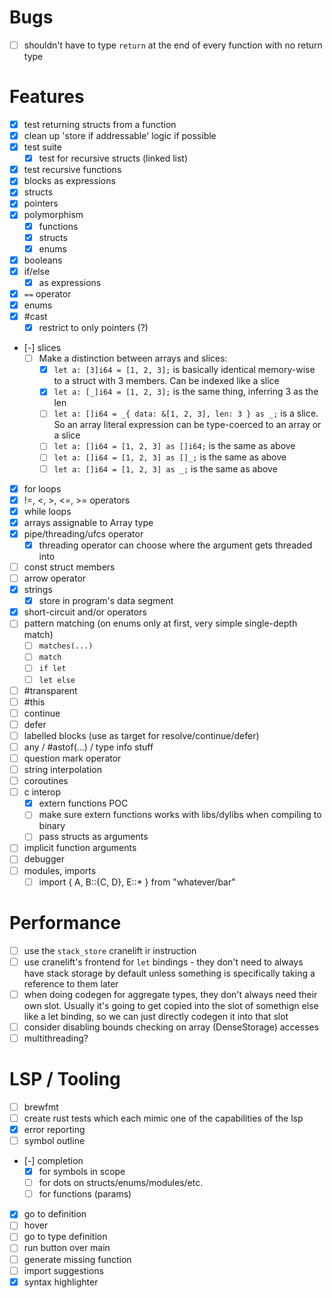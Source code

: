 # Bugs
- [ ] shouldn't have to type `return` at the end of every function with no return type

# Features
- [x] test returning structs from a function
- [x] clean up 'store if addressable' logic if possible
- [x] test suite
    - [x] test for recursive structs (linked list)
- [x] test recursive functions
- [x] blocks as expressions
- [x] structs
- [x] pointers
- [x] polymorphism
    - [x] functions
    - [x] structs
    - [x] enums
- [x] booleans
- [x] if/else
    - [x] as expressions
- [x] `==` operator
- [x] enums
- [x] #cast
    - [x] restrict to only pointers (?)
- [-] slices
    - [ ] Make a distinction between arrays and slices:
        - [x] `let a: [3]i64 = [1, 2, 3];` is basically identical memory-wise to a struct with 3 members. Can be indexed like a slice
        - [x] `let a: [_]i64 = [1, 2, 3];` is the same thing, inferring 3 as the len
        - [ ] `let a: []i64 = _{ data: &[1, 2, 3], len: 3 } as _;` is a slice. So an array literal expression can be type-coerced to an array or a slice
        - [ ] `let a: []i64 = [1, 2, 3] as []i64;` is the same as above
        - [ ] `let a: []i64 = [1, 2, 3] as []_;` is the same as above
        - [ ] `let a: []i64 = [1, 2, 3] as _;` is the same as above
- [x] for loops
- [x] !=, <, >, <=, >= operators
- [x] while loops
- [x] arrays assignable to Array type
- [x] pipe/threading/ufcs operator
    - [x] threading operator can choose where the argument gets threaded into
- [ ] const struct members
- [ ] arrow operator
- [x] strings
    - [x] store in program's data segment
- [x] short-circuit and/or operators
- [ ] pattern matching (on enums only at first, very simple single-depth match)
    - [ ] `matches(...)`
    - [ ] `match`
    - [ ] `if let`
    - [ ] `let else`
- [ ] #transparent
- [ ] #this
- [ ] continue
- [ ] defer
- [ ] labelled blocks (use as target for resolve/continue/defer)
- [ ] any / #astof(...) / type info stuff
- [ ] question mark operator
- [ ] string interpolation
- [ ] coroutines
- [ ] c interop
    - [x] extern functions POC
    - [ ] make sure extern functions works with libs/dylibs when compiling to binary
    - [ ] pass structs as arguments
- [ ] implicit function arguments
- [ ] debugger
- [ ] modules, imports
    - [ ] import { A, B::{C, D}, E::* } from "whatever/bar"

# Performance
- [ ] use the `stack_store` cranelift ir instruction
- [ ] use cranelift's frontend for `let` bindings - they don't need to always have stack storage by default unless something is specifically taking a reference to them later
- [ ] when doing codegen for aggregate types, they don't always need their own slot. Usually it's going to get copied into the slot of somethign else like a let binding, so we can just directly codegen it into that slot
- [ ] consider disabling bounds checking on array (DenseStorage) accesses
- [ ] multithreading?

# LSP / Tooling
- [ ] brewfmt
- [ ] create rust tests which each mimic one of the capabilities of the lsp
- [x] error reporting
- [ ] symbol outline
- [-] completion
    - [x] for symbols in scope
    - [ ] for dots on structs/enums/modules/etc.
    - [ ] for functions (params)
- [x] go to definition
- [ ] hover
- [ ] go to type definition
- [ ] run button over main
- [ ] generate missing function
- [ ] import suggestions
- [x] syntax highlighter